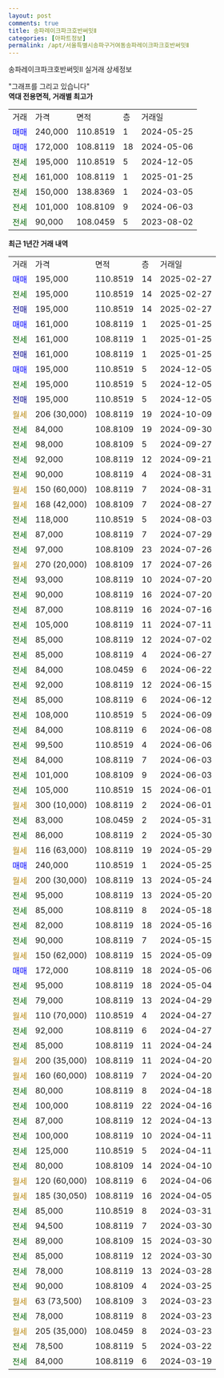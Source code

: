```yaml
---
layout: post
comments: true
title: 송파레이크파크호반써밋Ⅱ
categories: [아파트정보]
permalink: /apt/서울특별시송파구거여동송파레이크파크호반써밋Ⅱ
---
```


송파레이크파크호반써밋Ⅱ 실거래 상세정보

<script type="text/javascript">
  google.charts.load('current', {'packages':['line', 'corechart']});
  google.charts.setOnLoadCallback(drawChart);

  function drawChart() {
    var data = new google.visualization.DataTable();
    data.addColumn('date', '거래일');
    data.addColumn('number', "매매");
    data.addColumn('number', "전세");
    data.addColumn('number', "전매");

    data.addRows([[new Date(Date.parse("2025-02-27")), 195000, null, null], [new Date(Date.parse("2025-02-27")), null, 195000, null], [new Date(Date.parse("2025-02-27")), null, null, 195000], [new Date(Date.parse("2025-01-25")), 161000, null, null], [new Date(Date.parse("2025-01-25")), null, 161000, null], [new Date(Date.parse("2025-01-25")), null, null, 161000], [new Date(Date.parse("2024-12-05")), 195000, null, null], [new Date(Date.parse("2024-12-05")), null, 195000, null], [new Date(Date.parse("2024-12-05")), null, null, 195000], [new Date(Date.parse("2024-10-09")), null, null, null], [new Date(Date.parse("2024-09-30")), null, 84000, null], [new Date(Date.parse("2024-09-27")), null, 98000, null], [new Date(Date.parse("2024-09-21")), null, 92000, null], [new Date(Date.parse("2024-08-31")), null, 90000, null], [new Date(Date.parse("2024-08-31")), null, null, null], [new Date(Date.parse("2024-08-27")), null, null, null], [new Date(Date.parse("2024-08-03")), null, 118000, null], [new Date(Date.parse("2024-07-29")), null, 87000, null], [new Date(Date.parse("2024-07-26")), null, 97000, null], [new Date(Date.parse("2024-07-26")), null, null, null], [new Date(Date.parse("2024-07-20")), null, 93000, null], [new Date(Date.parse("2024-07-20")), null, 90000, null], [new Date(Date.parse("2024-07-16")), null, 87000, null], [new Date(Date.parse("2024-07-11")), null, 105000, null], [new Date(Date.parse("2024-07-02")), null, 85000, null], [new Date(Date.parse("2024-06-27")), null, 85000, null], [new Date(Date.parse("2024-06-22")), null, 84000, null], [new Date(Date.parse("2024-06-15")), null, 92000, null], [new Date(Date.parse("2024-06-12")), null, 85000, null], [new Date(Date.parse("2024-06-09")), null, 108000, null], [new Date(Date.parse("2024-06-08")), null, 84000, null], [new Date(Date.parse("2024-06-06")), null, 99500, null], [new Date(Date.parse("2024-06-03")), null, 84000, null], [new Date(Date.parse("2024-06-03")), null, 101000, null], [new Date(Date.parse("2024-06-01")), null, 105000, null], [new Date(Date.parse("2024-06-01")), null, null, null], [new Date(Date.parse("2024-05-31")), null, 83000, null], [new Date(Date.parse("2024-05-30")), null, 86000, null], [new Date(Date.parse("2024-05-29")), null, null, null], [new Date(Date.parse("2024-05-25")), 240000, null, null], [new Date(Date.parse("2024-05-24")), null, null, null], [new Date(Date.parse("2024-05-20")), null, 95000, null], [new Date(Date.parse("2024-05-18")), null, 85000, null], [new Date(Date.parse("2024-05-16")), null, 82000, null], [new Date(Date.parse("2024-05-15")), null, 90000, null], [new Date(Date.parse("2024-05-09")), null, null, null], [new Date(Date.parse("2024-05-06")), 172000, null, null], [new Date(Date.parse("2024-05-04")), null, 95000, null], [new Date(Date.parse("2024-04-29")), null, 79000, null], [new Date(Date.parse("2024-04-27")), null, null, null], [new Date(Date.parse("2024-04-27")), null, 92000, null], [new Date(Date.parse("2024-04-24")), null, 85000, null], [new Date(Date.parse("2024-04-20")), null, null, null], [new Date(Date.parse("2024-04-20")), null, null, null], [new Date(Date.parse("2024-04-18")), null, 80000, null], [new Date(Date.parse("2024-04-16")), null, 100000, null], [new Date(Date.parse("2024-04-13")), null, 87000, null], [new Date(Date.parse("2024-04-11")), null, 100000, null], [new Date(Date.parse("2024-04-11")), null, 125000, null], [new Date(Date.parse("2024-04-10")), null, 80000, null], [new Date(Date.parse("2024-04-06")), null, null, null], [new Date(Date.parse("2024-04-05")), null, null, null], [new Date(Date.parse("2024-03-31")), null, 85000, null], [new Date(Date.parse("2024-03-30")), null, 94500, null], [new Date(Date.parse("2024-03-30")), null, 89000, null], [new Date(Date.parse("2024-03-30")), null, 85000, null], [new Date(Date.parse("2024-03-28")), null, 78000, null], [new Date(Date.parse("2024-03-25")), null, 90000, null], [new Date(Date.parse("2024-03-23")), null, null, null], [new Date(Date.parse("2024-03-23")), null, 78000, null], [new Date(Date.parse("2024-03-23")), null, null, null], [new Date(Date.parse("2024-03-22")), null, 78500, null], [new Date(Date.parse("2024-03-19")), null, 84000, null]]);

    var options = {
      hAxis: {
        format: 'yyyy/MM/dd'
      },    
      lineWidth: 0,
      pointsVisible: true,    
      title: '최근 1년간 유형별 실거래가 분포',
      legend: { position: 'bottom' }
    };

    var formatter = new google.visualization.NumberFormat({pattern:'###,###'} );
    formatter.format(data, 1);
    formatter.format(data, 2);
    
    setTimeout(function() {
        var chart = new google.visualization.LineChart(document.getElementById('columnchart_material'));
        chart.draw(data, (options));
        document.getElementById('loading').style.display = 'none';
    }, 200);
  }
</script>


<div id="loading" style="z-index:20; display: block; margin-left: 0px">"그래프를 그리고 있습니다"</div>
<div id="columnchart_material" style="width: 95%; margin-left: 0px; display: block"></div>
<!-- contents start -->
<b>역대 전용면적, 거래별 최고가</b>
<table class="sortable">
    <tr>
      <td>거래</td>
      <td>가격</td>
      <td>면적</td>
      <td>층</td>
      <td>거래일</td>
    </tr>
        <tr>
          <td><a style="color: blue">매매</a></td>
          <td>240,000</td>
          <td>110.8519</td>
          <td>1</td>
          <td>2024-05-25</td>
        </tr>            <tr>
          <td><a style="color: blue">매매</a></td>
          <td>172,000</td>
          <td>108.8119</td>
          <td>18</td>
          <td>2024-05-06</td>
        </tr>        
        <tr>
              <td><a style="color: darkgreen">전세</a></td>
              <td>195,000</td>
              <td>110.8519</td>
              <td>5</td>
              <td>2024-12-05</td>
            </tr>            <tr>
              <td><a style="color: darkgreen">전세</a></td>
              <td>161,000</td>
              <td>108.8119</td>
              <td>1</td>
              <td>2025-01-25</td>
            </tr>            <tr>
              <td><a style="color: darkgreen">전세</a></td>
              <td>150,000</td>
              <td>138.8369</td>
              <td>1</td>
              <td>2024-03-05</td>
            </tr>            <tr>
              <td><a style="color: darkgreen">전세</a></td>
              <td>101,000</td>
              <td>108.8109</td>
              <td>9</td>
              <td>2024-06-03</td>
            </tr>            <tr>
              <td><a style="color: darkgreen">전세</a></td>
              <td>90,000</td>
              <td>108.0459</td>
              <td>5</td>
              <td>2023-08-02</td>
            </tr>        
    
</table>

<b>최근 1년간 거래 내역</b>

<table class="sortable">
    <tr>
      <td>거래</td>
      <td>가격</td>
      <td>면적</td>
      <td>층</td>
      <td>거래일</td>
    </tr>
    <tr>
      <td><a style="color: blue">매매</a></td>
      <td>195,000</td>
      <td>110.8519</td>
      <td>14</td>
      <td>2025-02-27</td>
    </tr>          <tr>
      <td><a style="color: darkgreen">전세</a></td>
      <td>195,000</td>
      <td>110.8519</td>
      <td>14</td>
      <td>2025-02-27</td>
    </tr>          <tr>
      <td><a style="color: darkblue">전매</a></td>
      <td>195,000</td>
      <td>110.8519</td>
      <td>14</td>
      <td>2025-02-27</td>
    </tr>          <tr>
      <td><a style="color: blue">매매</a></td>
      <td>161,000</td>
      <td>108.8119</td>
      <td>1</td>
      <td>2025-01-25</td>
    </tr>          <tr>
      <td><a style="color: darkgreen">전세</a></td>
      <td>161,000</td>
      <td>108.8119</td>
      <td>1</td>
      <td>2025-01-25</td>
    </tr>          <tr>
      <td><a style="color: darkblue">전매</a></td>
      <td>161,000</td>
      <td>108.8119</td>
      <td>1</td>
      <td>2025-01-25</td>
    </tr>          <tr>
      <td><a style="color: blue">매매</a></td>
      <td>195,000</td>
      <td>110.8519</td>
      <td>5</td>
      <td>2024-12-05</td>
    </tr>          <tr>
      <td><a style="color: darkgreen">전세</a></td>
      <td>195,000</td>
      <td>110.8519</td>
      <td>5</td>
      <td>2024-12-05</td>
    </tr>          <tr>
      <td><a style="color: darkblue">전매</a></td>
      <td>195,000</td>
      <td>110.8519</td>
      <td>5</td>
      <td>2024-12-05</td>
    </tr>          <tr>
      <td><a style="color: darkgoldenrod">월세</a></td>
      <td>206 (30,000)</td>
      <td>108.8119</td>
      <td>19</td>
      <td>2024-10-09</td>
    </tr>          <tr>
      <td><a style="color: darkgreen">전세</a></td>
      <td>84,000</td>
      <td>108.8109</td>
      <td>19</td>
      <td>2024-09-30</td>
    </tr>          <tr>
      <td><a style="color: darkgreen">전세</a></td>
      <td>98,000</td>
      <td>108.8109</td>
      <td>5</td>
      <td>2024-09-27</td>
    </tr>          <tr>
      <td><a style="color: darkgreen">전세</a></td>
      <td>92,000</td>
      <td>108.8119</td>
      <td>12</td>
      <td>2024-09-21</td>
    </tr>          <tr>
      <td><a style="color: darkgreen">전세</a></td>
      <td>90,000</td>
      <td>108.8119</td>
      <td>4</td>
      <td>2024-08-31</td>
    </tr>          <tr>
      <td><a style="color: darkgoldenrod">월세</a></td>
      <td>150 (60,000)</td>
      <td>108.8119</td>
      <td>7</td>
      <td>2024-08-31</td>
    </tr>          <tr>
      <td><a style="color: darkgoldenrod">월세</a></td>
      <td>168 (42,000)</td>
      <td>108.8109</td>
      <td>7</td>
      <td>2024-08-27</td>
    </tr>          <tr>
      <td><a style="color: darkgreen">전세</a></td>
      <td>118,000</td>
      <td>110.8519</td>
      <td>5</td>
      <td>2024-08-03</td>
    </tr>          <tr>
      <td><a style="color: darkgreen">전세</a></td>
      <td>87,000</td>
      <td>108.8119</td>
      <td>7</td>
      <td>2024-07-29</td>
    </tr>          <tr>
      <td><a style="color: darkgreen">전세</a></td>
      <td>97,000</td>
      <td>108.8109</td>
      <td>23</td>
      <td>2024-07-26</td>
    </tr>          <tr>
      <td><a style="color: darkgoldenrod">월세</a></td>
      <td>270 (20,000)</td>
      <td>108.8109</td>
      <td>17</td>
      <td>2024-07-26</td>
    </tr>          <tr>
      <td><a style="color: darkgreen">전세</a></td>
      <td>93,000</td>
      <td>108.8119</td>
      <td>10</td>
      <td>2024-07-20</td>
    </tr>          <tr>
      <td><a style="color: darkgreen">전세</a></td>
      <td>90,000</td>
      <td>108.8119</td>
      <td>16</td>
      <td>2024-07-20</td>
    </tr>          <tr>
      <td><a style="color: darkgreen">전세</a></td>
      <td>87,000</td>
      <td>108.8119</td>
      <td>16</td>
      <td>2024-07-16</td>
    </tr>          <tr>
      <td><a style="color: darkgreen">전세</a></td>
      <td>105,000</td>
      <td>108.8119</td>
      <td>11</td>
      <td>2024-07-11</td>
    </tr>          <tr>
      <td><a style="color: darkgreen">전세</a></td>
      <td>85,000</td>
      <td>108.8119</td>
      <td>12</td>
      <td>2024-07-02</td>
    </tr>          <tr>
      <td><a style="color: darkgreen">전세</a></td>
      <td>85,000</td>
      <td>108.8119</td>
      <td>4</td>
      <td>2024-06-27</td>
    </tr>          <tr>
      <td><a style="color: darkgreen">전세</a></td>
      <td>84,000</td>
      <td>108.0459</td>
      <td>6</td>
      <td>2024-06-22</td>
    </tr>          <tr>
      <td><a style="color: darkgreen">전세</a></td>
      <td>92,000</td>
      <td>108.8119</td>
      <td>12</td>
      <td>2024-06-15</td>
    </tr>          <tr>
      <td><a style="color: darkgreen">전세</a></td>
      <td>85,000</td>
      <td>108.8119</td>
      <td>6</td>
      <td>2024-06-12</td>
    </tr>          <tr>
      <td><a style="color: darkgreen">전세</a></td>
      <td>108,000</td>
      <td>110.8519</td>
      <td>5</td>
      <td>2024-06-09</td>
    </tr>          <tr>
      <td><a style="color: darkgreen">전세</a></td>
      <td>84,000</td>
      <td>108.8119</td>
      <td>6</td>
      <td>2024-06-08</td>
    </tr>          <tr>
      <td><a style="color: darkgreen">전세</a></td>
      <td>99,500</td>
      <td>110.8519</td>
      <td>4</td>
      <td>2024-06-06</td>
    </tr>          <tr>
      <td><a style="color: darkgreen">전세</a></td>
      <td>84,000</td>
      <td>108.8119</td>
      <td>7</td>
      <td>2024-06-03</td>
    </tr>          <tr>
      <td><a style="color: darkgreen">전세</a></td>
      <td>101,000</td>
      <td>108.8109</td>
      <td>9</td>
      <td>2024-06-03</td>
    </tr>          <tr>
      <td><a style="color: darkgreen">전세</a></td>
      <td>105,000</td>
      <td>110.8519</td>
      <td>15</td>
      <td>2024-06-01</td>
    </tr>          <tr>
      <td><a style="color: darkgoldenrod">월세</a></td>
      <td>300 (10,000)</td>
      <td>108.8119</td>
      <td>2</td>
      <td>2024-06-01</td>
    </tr>          <tr>
      <td><a style="color: darkgreen">전세</a></td>
      <td>83,000</td>
      <td>108.0459</td>
      <td>2</td>
      <td>2024-05-31</td>
    </tr>          <tr>
      <td><a style="color: darkgreen">전세</a></td>
      <td>86,000</td>
      <td>108.8119</td>
      <td>2</td>
      <td>2024-05-30</td>
    </tr>          <tr>
      <td><a style="color: darkgoldenrod">월세</a></td>
      <td>116 (63,000)</td>
      <td>108.8119</td>
      <td>19</td>
      <td>2024-05-29</td>
    </tr>          <tr>
      <td><a style="color: blue">매매</a></td>
      <td>240,000</td>
      <td>110.8519</td>
      <td>1</td>
      <td>2024-05-25</td>
    </tr>          <tr>
      <td><a style="color: darkgoldenrod">월세</a></td>
      <td>200 (30,000)</td>
      <td>108.8119</td>
      <td>13</td>
      <td>2024-05-24</td>
    </tr>          <tr>
      <td><a style="color: darkgreen">전세</a></td>
      <td>95,000</td>
      <td>108.8119</td>
      <td>13</td>
      <td>2024-05-20</td>
    </tr>          <tr>
      <td><a style="color: darkgreen">전세</a></td>
      <td>85,000</td>
      <td>108.8119</td>
      <td>8</td>
      <td>2024-05-18</td>
    </tr>          <tr>
      <td><a style="color: darkgreen">전세</a></td>
      <td>82,000</td>
      <td>108.8119</td>
      <td>18</td>
      <td>2024-05-16</td>
    </tr>          <tr>
      <td><a style="color: darkgreen">전세</a></td>
      <td>90,000</td>
      <td>108.8119</td>
      <td>7</td>
      <td>2024-05-15</td>
    </tr>          <tr>
      <td><a style="color: darkgoldenrod">월세</a></td>
      <td>150 (62,000)</td>
      <td>108.8119</td>
      <td>15</td>
      <td>2024-05-09</td>
    </tr>          <tr>
      <td><a style="color: blue">매매</a></td>
      <td>172,000</td>
      <td>108.8119</td>
      <td>18</td>
      <td>2024-05-06</td>
    </tr>          <tr>
      <td><a style="color: darkgreen">전세</a></td>
      <td>95,000</td>
      <td>108.8119</td>
      <td>18</td>
      <td>2024-05-04</td>
    </tr>          <tr>
      <td><a style="color: darkgreen">전세</a></td>
      <td>79,000</td>
      <td>108.8119</td>
      <td>13</td>
      <td>2024-04-29</td>
    </tr>          <tr>
      <td><a style="color: darkgoldenrod">월세</a></td>
      <td>110 (70,000)</td>
      <td>110.8519</td>
      <td>4</td>
      <td>2024-04-27</td>
    </tr>          <tr>
      <td><a style="color: darkgreen">전세</a></td>
      <td>92,000</td>
      <td>108.8119</td>
      <td>6</td>
      <td>2024-04-27</td>
    </tr>          <tr>
      <td><a style="color: darkgreen">전세</a></td>
      <td>85,000</td>
      <td>108.8119</td>
      <td>11</td>
      <td>2024-04-24</td>
    </tr>          <tr>
      <td><a style="color: darkgoldenrod">월세</a></td>
      <td>200 (35,000)</td>
      <td>108.8119</td>
      <td>11</td>
      <td>2024-04-20</td>
    </tr>          <tr>
      <td><a style="color: darkgoldenrod">월세</a></td>
      <td>160 (60,000)</td>
      <td>108.8119</td>
      <td>7</td>
      <td>2024-04-20</td>
    </tr>          <tr>
      <td><a style="color: darkgreen">전세</a></td>
      <td>80,000</td>
      <td>108.8119</td>
      <td>8</td>
      <td>2024-04-18</td>
    </tr>          <tr>
      <td><a style="color: darkgreen">전세</a></td>
      <td>100,000</td>
      <td>108.8119</td>
      <td>22</td>
      <td>2024-04-16</td>
    </tr>          <tr>
      <td><a style="color: darkgreen">전세</a></td>
      <td>87,000</td>
      <td>108.8119</td>
      <td>12</td>
      <td>2024-04-13</td>
    </tr>          <tr>
      <td><a style="color: darkgreen">전세</a></td>
      <td>100,000</td>
      <td>108.8119</td>
      <td>10</td>
      <td>2024-04-11</td>
    </tr>          <tr>
      <td><a style="color: darkgreen">전세</a></td>
      <td>125,000</td>
      <td>110.8519</td>
      <td>5</td>
      <td>2024-04-11</td>
    </tr>          <tr>
      <td><a style="color: darkgreen">전세</a></td>
      <td>80,000</td>
      <td>108.8109</td>
      <td>14</td>
      <td>2024-04-10</td>
    </tr>          <tr>
      <td><a style="color: darkgoldenrod">월세</a></td>
      <td>120 (60,000)</td>
      <td>108.8119</td>
      <td>6</td>
      <td>2024-04-06</td>
    </tr>          <tr>
      <td><a style="color: darkgoldenrod">월세</a></td>
      <td>185 (30,050)</td>
      <td>108.8119</td>
      <td>16</td>
      <td>2024-04-05</td>
    </tr>          <tr>
      <td><a style="color: darkgreen">전세</a></td>
      <td>85,000</td>
      <td>110.8519</td>
      <td>8</td>
      <td>2024-03-31</td>
    </tr>          <tr>
      <td><a style="color: darkgreen">전세</a></td>
      <td>94,500</td>
      <td>108.8119</td>
      <td>7</td>
      <td>2024-03-30</td>
    </tr>          <tr>
      <td><a style="color: darkgreen">전세</a></td>
      <td>89,000</td>
      <td>108.8109</td>
      <td>15</td>
      <td>2024-03-30</td>
    </tr>          <tr>
      <td><a style="color: darkgreen">전세</a></td>
      <td>85,000</td>
      <td>108.8119</td>
      <td>12</td>
      <td>2024-03-30</td>
    </tr>          <tr>
      <td><a style="color: darkgreen">전세</a></td>
      <td>78,000</td>
      <td>108.8119</td>
      <td>13</td>
      <td>2024-03-28</td>
    </tr>          <tr>
      <td><a style="color: darkgreen">전세</a></td>
      <td>90,000</td>
      <td>108.8109</td>
      <td>4</td>
      <td>2024-03-25</td>
    </tr>          <tr>
      <td><a style="color: darkgoldenrod">월세</a></td>
      <td>63 (73,500)</td>
      <td>108.8109</td>
      <td>3</td>
      <td>2024-03-23</td>
    </tr>          <tr>
      <td><a style="color: darkgreen">전세</a></td>
      <td>78,000</td>
      <td>108.8119</td>
      <td>8</td>
      <td>2024-03-23</td>
    </tr>          <tr>
      <td><a style="color: darkgoldenrod">월세</a></td>
      <td>205 (35,000)</td>
      <td>108.0459</td>
      <td>8</td>
      <td>2024-03-23</td>
    </tr>          <tr>
      <td><a style="color: darkgreen">전세</a></td>
      <td>78,500</td>
      <td>108.8119</td>
      <td>5</td>
      <td>2024-03-22</td>
    </tr>          <tr>
      <td><a style="color: darkgreen">전세</a></td>
      <td>84,000</td>
      <td>108.8119</td>
      <td>6</td>
      <td>2024-03-19</td>
    </tr>      </table>
<!-- contents end -->    

